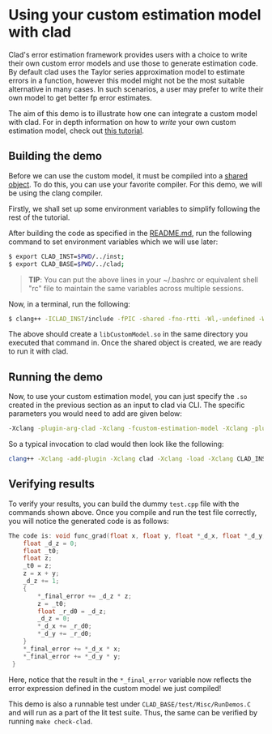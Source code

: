 # Using your custom estimation model with clad 
Clad's error estimation framework provides users with a choice to write their own custom error models and use those to generate estimation code. By default clad uses the Taylor series approximation model to estimate errors in a function, however this model might not be the most suitable alternative in many cases. In such scenarios, a user may prefer to write their own model to get better fp error estimates. 

The aim of this demo is to illustrate how one can integrate a custom model with clad. For in depth information on how to *write* your own custom estimation model, check out [this tutorial](https://compiler-research.org/tutorials/fp_error_estimation_clad_tutorial/).

## Building the demo

Before we can use the custom model, it must be compiled into a [shared object](https://www.thegeekstuff.com/2012/06/linux-shared-libraries/). To do this, you can use your favorite compiler. For this demo, we will be using the clang compiler.

Firstly, we shall set up some environment variables to simplify following the rest of the tutorial.

After building the code as specified in the [README.md](https://github.com/vgvassilev/clad#how-to-install), run the following command to set environment variables which we will use later:

```bash
$ export CLAD_INST=$PWD/../inst;
$ export CLAD_BASE=$PWD/../clad;
```

> **TIP**: You can put the above lines in your ~/.bashrc or equivalent shell "rc" file to maintain the same variables across multiple sessions.

Now, in a terminal, run the following:

```bash
$ clang++ -ICLAD_INST/include -fPIC -shared -fno-rtti -Wl,-undefined -Wl,suppress CLAD_BASE/demos/CustomModel/CustomModel.cpp -o libCustomModel.so
``` 
 The above should create a `libCustomModel.so` in the same directory you executed that command in. Once the shared object is created, we are ready to run it with clad.

## Running the demo

Now, to use your custom estimation model, you can just specify the `.so` created in the previous section as an input to clad via CLI. The specific parameters you would need to add are given below:

```bash
-Xclang -plugin-arg-clad -Xclang -fcustom-estimation-model -Xclang -plugin-arg-clad -Xclang ./libCustomModel.so
``` 
So a typical invocation to clad would then look like the following:

```bash
clang++ -Xclang -add-plugin -Xclang clad -Xclang -load -Xclang CLAD_INST/lib/clad.so -ICLAD_INST/include -Xclang -plugin-arg-clad -Xclang -fcustom-estimation-model -Xclang -plugin-arg-clad -Xclang ./libCustomModel.so CLAD_BASE/demos/CustomModel/test.cpp
```
## Verifying results

To verify your results, you can build the dummy `test.cpp` file with the commands shown above. Once you compile and run the test file correctly, you will notice the generated code is as follows:

```cpp
The code is: void func_grad(float x, float y, float *_d_x, float *_d_y, double *_final_error) {
    float _d_z = 0;
    float _t0;
    float z;
    _t0 = z;
    z = x + y;
    _d_z += 1;
    {
        *_final_error += _d_z * z;
        z = _t0;
        float _r_d0 = _d_z;
        _d_z = 0;
        *_d_x += _r_d0;
        *_d_y += _r_d0;
    }
    *_final_error += *_d_x * x;
    *_final_error += *_d_y * y;
 }
```

Here, notice that the result in the `*_final_error` variable  now reflects the error expression defined in the custom model we just compiled!

This demo is also a runnable test under `CLAD_BASE/test/Misc/RunDemos.C` and will run as a part of the lit test suite. Thus, the same can be verified by running `make check-clad`.
